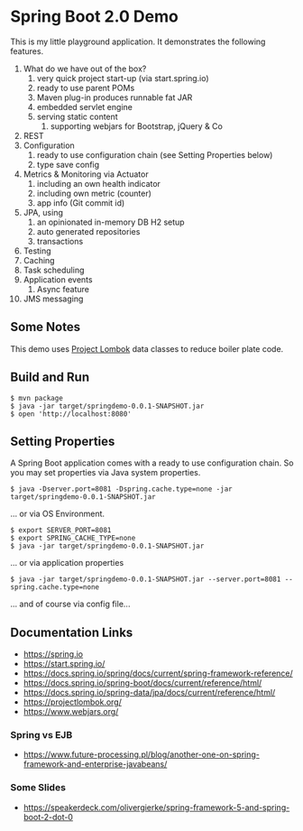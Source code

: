 # Spring Boot 2.0 Demo

This is my little playground application. It demonstrates the following features.

1. What do we have out of the box?
    1. very quick project start-up (via start.spring.io)
    1. ready to use parent POMs
    1. Maven plug-in produces runnable fat JAR
    1. embedded servlet engine
    1. serving static content
        1. supporting webjars for Bootstrap, jQuery & Co 
1. REST
1. Configuration
    1. ready to use configuration chain (see Setting Properties below)
    1. type save config
1. Metrics & Monitoring via Actuator
    1. including an own health indicator
    1. including own metric (counter)
    1. app info (Git commit id)
1. JPA, using
    1. an opinionated in-memory DB H2 setup 
    1. auto generated repositories
    1. transactions
1. Testing
1. Caching
1. Task scheduling
1. Application events
    1. Async feature
1. JMS messaging

## Some Notes

This demo uses [Project Lombok](https://projectlombok.org/features/all) data classes to reduce boiler plate code.

## Build and Run

```
$ mvn package
$ java -jar target/springdemo-0.0.1-SNAPSHOT.jar
$ open 'http://localhost:8080'
```

## Setting Properties

A Spring Boot application comes with a ready to use configuration chain.
So you may set properties via Java system properties.

```
$ java -Dserver.port=8081 -Dspring.cache.type=none -jar target/springdemo-0.0.1-SNAPSHOT.jar 
```

... or via OS Environment.

```
$ export SERVER_PORT=8081
$ export SPRING_CACHE_TYPE=none
$ java -jar target/springdemo-0.0.1-SNAPSHOT.jar 
```

... or via application properties

```
$ java -jar target/springdemo-0.0.1-SNAPSHOT.jar --server.port=8081 --spring.cache.type=none 
```

... and of course via config file...

## Documentation Links

* https://spring.io
* https://start.spring.io/
* https://docs.spring.io/spring/docs/current/spring-framework-reference/
* https://docs.spring.io/spring-boot/docs/current/reference/html/
* https://docs.spring.io/spring-data/jpa/docs/current/reference/html/
* https://projectlombok.org/
* https://www.webjars.org/

### Spring vs EJB

* https://www.future-processing.pl/blog/another-one-on-spring-framework-and-enterprise-javabeans/

### Some Slides

* https://speakerdeck.com/olivergierke/spring-framework-5-and-spring-boot-2-dot-0


